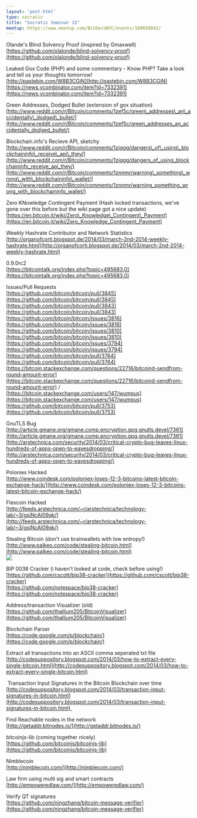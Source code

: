 ```yaml
---
layout: 'post.html'
type: socratic
title: "Socratic Seminar 15"
meetup: https://www.meetup.com/BitDevsNYC/events/169656842/
---
```


Olande's Blind Solvency Proof (inspired by Gmaxwell)  
[https://github.com/olalonde/blind-solvency-proof](https://github.com/olalonde/blind-solvency-proof)

Leaked Gox Code (PHP) and some commentary - Know PHP? Take a look and tell us your thoughts tomorrow!  
[http://pastebin.com/W8B3CGiN](http://pastebin.com/W8B3CGiN)  
[https://news.ycombinator.com/item?id=7332391](https://news.ycombinator.com/item?id=7332391)

Green Addresses, Dodged Bullet (extension of gox situation)  
[http://www.reddit.com/r/Bitcoin/comments/1zef5c/green\_addresses\_an\_accidentally\_dodged\_bullet/](http://www.reddit.com/r/Bitcoin/comments/1zef5c/green_addresses_an_accidentally_dodged_bullet/)

Blockchain.info's Recieve API, sketchy  
[http://www.reddit.com/r/Bitcoin/comments/1zjqgg/dangers\_of\_using\_blockchaininfo\_receive\_api\_they/](http://www.reddit.com/r/Bitcoin/comments/1zjqgg/dangers_of_using_blockchaininfo_receive_api_they/)  
[http://www.reddit.com/r/Bitcoin/comments/1znnmr/warning\_something\_wrong\_with\_blockchaininfo\_wallet/](http://www.reddit.com/r/Bitcoin/comments/1znnmr/warning_something_wrong_with_blockchaininfo_wallet/)

Zero KNowledge Contingent Payment (Hash locked transactions, we've gone over this before but the wiki page got a nice update)  
[https://en.bitcoin.it/wiki/Zero\_Knowledge\_Contingent\_Payment](https://en.bitcoin.it/wiki/Zero_Knowledge_Contingent_Payment)

Weekly Hashrate Contributor and Network Statistics  
[http://organofcorti.blogspot.de/2014/03/march-2nd-2014-weekly-hashrate.html](http://organofcorti.blogspot.de/2014/03/march-2nd-2014-weekly-hashrate.html)

0.9.0rc2  
[https://bitcointalk.org/index.php?topic=495683.0](https://bitcointalk.org/index.php?topic=495683.0)

Issues/Pull Requests  
[https://github.com/bitcoin/bitcoin/pull/3845](https://github.com/bitcoin/bitcoin/pull/3845)  
[https://github.com/bitcoin/bitcoin/pull/3843](https://github.com/bitcoin/bitcoin/pull/3843)  
[https://github.com/bitcoin/bitcoin/issues/3816](https://github.com/bitcoin/bitcoin/issues/3816)  
[https://github.com/bitcoin/bitcoin/issues/3810](https://github.com/bitcoin/bitcoin/issues/3810)  
[https://github.com/bitcoin/bitcoin/issues/3794](https://github.com/bitcoin/bitcoin/issues/3794)  
[https://github.com/bitcoin/bitcoin/pull/3764](https://github.com/bitcoin/bitcoin/pull/3764)  
[https://bitcoin.stackexchange.com/questions/22716/bitcoind-sendfrom-round-amount-error](https://bitcoin.stackexchange.com/questions/22716/bitcoind-sendfrom-round-amount-error) / [https://bitcoin.stackexchange.com/users/147/wumpus](https://bitcoin.stackexchange.com/users/147/wumpus)  
[https://github.com/bitcoin/bitcoin/pull/3753](https://github.com/bitcoin/bitcoin/pull/3753)

GnuTLS Bug  
[http://article.gmane.org/gmane.comp.encryption.gpg.gnutls.devel/7361](http://article.gmane.org/gmane.comp.encryption.gpg.gnutls.devel/7361)  
[http://arstechnica.com/security/2014/03/critical-crypto-bug-leaves-linux-hundreds-of-apps-open-to-eavesdropping/](http://arstechnica.com/security/2014/03/critical-crypto-bug-leaves-linux-hundreds-of-apps-open-to-eavesdropping/)

Poloniex Hacked  
[http://www.coindesk.com/poloniex-loses-12-3-bitcoins-latest-bitcoin-exchange-hack/](http://www.coindesk.com/poloniex-loses-12-3-bitcoins-latest-bitcoin-exchange-hack/)

Flexcoin Hacked  
[http://feeds.arstechnica.com/~r/arstechnica/technology-lab/~3/gsiNcAI09qk/](http://feeds.arstechnica.com/~r/arstechnica/technology-lab/~3/gsiNcAI09qk/)

Stealing Bitcoin (don't use brainwallets with low entropy!)  
[http://www.palkeo.com/code/stealing-bitcoin.html](http://www.palkeo.com/code/stealing-bitcoin.html)  
![](http://i.imgur.com/XmOqvvW.jpg)

BIP 0038 Cracker (i haven't looked at code, check before using!)  
[https://github.com/cscott/bip38-cracker](https://github.com/cscott/bip38-cracker)  
[https://github.com/notespace/bip38-cracker](https://github.com/notespace/bip38-cracker)

Address/transaction Visualizer (old)  
[https://github.com/thallium205/BitcoinVisualizer](https://github.com/thallium205/BitcoinVisualizer)

Blockchain Parser  
[https://code.google.com/p/blockchain/](https://code.google.com/p/blockchain/)

Extract all transactions into an ASCII comma seperated txt file  
[http://codesuppository.blogspot.com/2014/03/how-to-extract-every-single-bitcoin.html](http://codesuppository.blogspot.com/2014/03/how-to-extract-every-single-bitcoin.html)

 Transaction Input Signatures in the Bitcoin Blockchain over time  
[http://codesuppository.blogspot.com/2014/03/transaction-input-signatures-in-bitcoin.html](http://codesuppository.blogspot.com/2014/03/transaction-input-signatures-in-bitcoin.html)   

Find Reachable nodes in the network  
[http://getaddr.bitnodes.io/](http://getaddr.bitnodes.io/)

bitcoinjs-lib (coming together nicely)  
[https://github.com/bitcoinjs/bitcoinjs-lib](https://github.com/bitcoinjs/bitcoinjs-lib)

Nimblecoin  
[http://nimblecoin.com/](http://nimblecoin.com/)

Law firm using multi sig and smart contracts  
[http://empoweredlaw.com/](http://empoweredlaw.com/)

Verify QT signatures  
[https://github.com/ningzhang/bitcoin-message-verifier](https://github.com/ningzhang/bitcoin-message-verifier)
